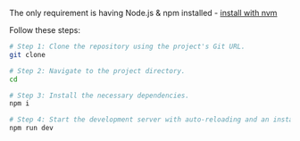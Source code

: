 
The only requirement is having Node.js & npm installed - [install with nvm](https://github.com/nvm-sh/nvm#installing-and-updating)

Follow these steps:

```sh
# Step 1: Clone the repository using the project's Git URL.
git clone 

# Step 2: Navigate to the project directory.
cd 

# Step 3: Install the necessary dependencies.
npm i

# Step 4: Start the development server with auto-reloading and an instant preview.
npm run dev